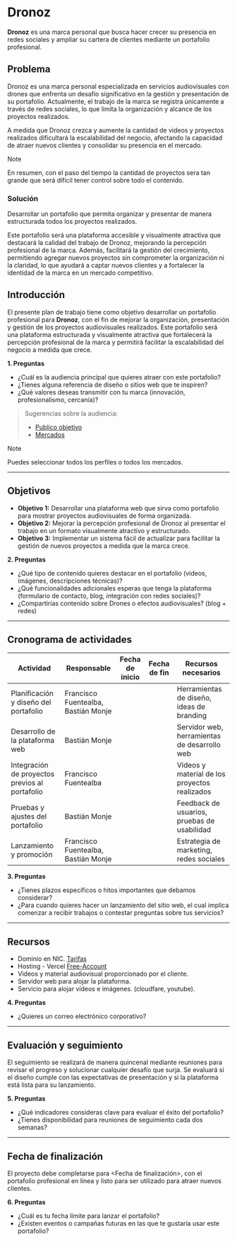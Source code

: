 # Dronoz

**Dronoz** es una marca personal que busca hacer crecer su presencia en redes sociales y ampliar su cartera de clientes mediante un portafolio profesional.

## Problema

Dronoz es una marca personal especializada en servicios audiovisuales con drones que enfrenta un desafío significativo en la gestión y presentación de su portafolio. Actualmente, el trabajo de la marca se registra únicamente a través de redes sociales, lo que limita la organización y alcance de los proyectos realizados.

A medida que Dronoz crezca y aumente la cantidad de videos y proyectos realizados dificultará la escalabilidad del negocio, afectando la capacidad de atraer nuevos clientes y consolidar su presencia en el mercado.

> [!NOTE]
> En resumen, con el paso del tiempo la cantidad de proyectos sera tan grande que será díficil tener control sobre todo el contenido.

### Solución

Desarrollar un portafolio que permita organizar y presentar de manera estructurada todos los proyectos realizados.

Este portafolio será una plataforma accesible y visualmente atractiva que destacará la calidad del trabajo de Dronoz, mejorando la percepción profesional de la marca. Además, facilitará la gestión del crecimiento, permitiendo agregar nuevos proyectos sin comprometer la organización ni la claridad, lo que ayudará a captar nuevos clientes y a fortalecer la identidad de la marca en un mercado competitivo.

## Introducción

El presente plan de trabajo tiene como objetivo desarrollar un portafolio profesional para **Dronoz**, con el fin de mejorar la organización, presentación y gestión de los proyectos audiovisuales realizados. Este portafolio será una plataforma estructurada y visualmente atractiva que fortalecerá la percepción profesional de la marca y permitirá facilitar la escalabilidad del negocio a medida que crece.

**1. Preguntas**

- ¿Cuál es la audiencia principal que quieres atraer con este portafolio?
- ¿Tienes alguna referencia de diseño o sitios web que te inspiren?
- ¿Qué valores deseas transmitir con tu marca (innovación, profesionalismo, cercanía)?

> Sugerencias sobre la audiencia:
>
> - [Publico objetivo](./perfiles/publico-objetivo.md)
> - [Mercados](./mercados.md)

> [!NOTE]
> Puedes seleccionar todos los perfiles o todos los mercados.

---

## Objetivos

- **Objetivo 1:** Desarrollar una plataforma web que sirva como portafolio para mostrar proyectos audiovisuales de forma organizada.
- **Objetivo 2:** Mejorar la percepción profesional de Dronoz al presentar el trabajo en un formato visualmente atractivo y estructurado.
- **Objetivo 3:** Implementar un sistema fácil de actualizar para facilitar la gestión de nuevos proyectos a medida que la marca crece.

**2. Preguntas**

- ¿Qué tipo de contenido quieres destacar en el portafolio (videos, imágenes, descripciones técnicas)?
- ¿Qué funcionalidades adicionales esperas que tenga la plataforma (formulario de contacto, blog, integración con redes sociales)?
- ¿Compartirías contenido sobre Drones o efectos audiovisuales? (blog + redes)

---

## Cronograma de actividades

| Actividad                                      | Responsable                         | Fecha de inicio | Fecha de fin | Recursos necesarios                           |
| ---------------------------------------------- | ----------------------------------- | --------------- | ------------ | --------------------------------------------- |
| Planificación y diseño del portafolio          | Francisco Fuentealba, Bastián Monje |                 |              | Herramientas de diseño, ideas de branding     |
| Desarrollo de la plataforma web                | Bastián Monje                       |                 |              | Servidor web, herramientas de desarrollo web  |
| Integración de proyectos previos al portafolio | Francisco Fuentealba                |                 |              | Videos y material de los proyectos realizados |
| Pruebas y ajustes del portafolio               | Bastián Monje                       |                 |              | Feedback de usuarios, pruebas de usabilidad   |
| Lanzamiento y promoción                        | Francisco Fuentealba, Bastián Monje |                 |              | Estrategia de marketing, redes sociales       |

**3. Preguntas**

- ¿Tienes plazos específicos o hitos importantes que debamos considerar?
- ¿Para cuando quieres hacer un lanzamiento del sitio web, el cual implica comenzar a recibir trabajos o contestar preguntas sobre tus servicios?

---

## Recursos

- Dominio en NIC. [Tarifas](https://www.nic.cl/dominios/tarifas.html)
- Hosting - Vercel [Free-Account](https://vercel.com/)
- Videos y material audiovisual proporcionado por el cliente.
- Servidor web para alojar la plataforma.
- Servicio para alojar vídeos e imágenes. (cloudfare, youtube).

**4. Preguntas**

- ¿Quieres un correo electrónico corporativo?

---

## Evaluación y seguimiento

El seguimiento se realizará de manera quincenal mediante reuniones para revisar el progreso y solucionar cualquier desafío que surja. Se evaluará si el diseño cumple con las expectativas de presentación y si la plataforma está lista para su lanzamiento.

**5. Preguntas**

- ¿Qué indicadores consideras clave para evaluar el éxito del portafolio?
- ¿Tienes disponibilidad para reuniones de seguimiento cada dos semanas?

---

## Fecha de finalización

El proyecto debe completarse para <Fecha de finalización>, con el portafolio profesional en línea y listo para ser utilizado para atraer nuevos clientes.

**6. Preguntas**

- ¿Cuál es tu fecha límite para lanzar el portafolio?
- ¿Existen eventos o campañas futuras en las que te gustaría usar este portafolio?
